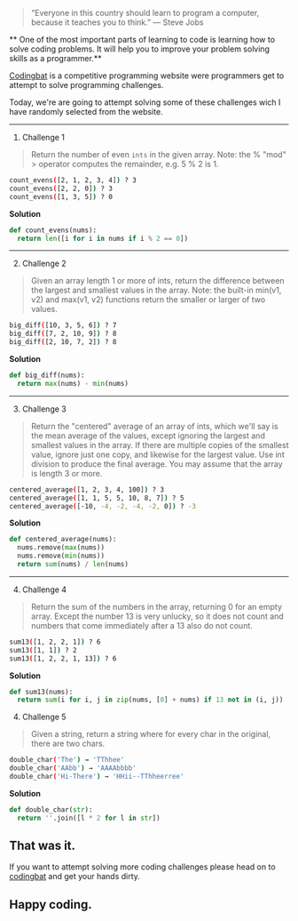 >“Everyone in this country should learn to program a computer, because it teaches you to think.” — Steve Jobs

** One of the most important parts of learning to code is learning how to solve coding problems. It will help you to improve your problem solving skills as a programmer.**


[Codingbat](https://www.codingbat.com) is a competitive programming website were programmers get to attempt to solve programming challenges.

Today, we're are going to attempt solving some of these challenges wich I have randomly selected from the website.

---

1. Challenge 1
> Return the number of even `ints` in the given array. Note: the % "mod" > operator computes the remainder, e.g. 5 % 2 is 1.
```bash
count_evens([2, 1, 2, 3, 4]) ? 3  
count_evens([2, 2, 0]) ? 3  
count_evens([1, 3, 5]) ? 0
```

**Solution**

```python
def count_evens(nums):
  return len([i for i in nums if i % 2 == 0])
```
---
2. Challenge 2
> Given an array length 1 or more of ints, return the difference between the largest and smallest values in the array. Note: the built-in min(v1, v2) and max(v1, v2) functions return the smaller or larger of two values.
```bash
big_diff([10, 3, 5, 6]) ? 7  
big_diff([7, 2, 10, 9]) ? 8  
big_diff([2, 10, 7, 2]) ? 8
```

**Solution**

```python
def big_diff(nums):
  return max(nums) - min(nums)
```

---
3. Challenge 3
> Return the "centered" average of an array of ints, which we'll say is the mean average of the values, except ignoring the largest and smallest values in the array. If there are multiple copies of the smallest value, ignore just one copy, and likewise for the largest value. Use int division to produce the final average. You may assume that the array is length 3 or more.

```bash
centered_average([1, 2, 3, 4, 100]) ? 3  
centered_average([1, 1, 5, 5, 10, 8, 7]) ? 5  
centered_average([-10, -4, -2, -4, -2, 0]) ? -3
```

**Solution**

```python
def centered_average(nums):
  nums.remove(max(nums))
  nums.remove(min(nums))
  return sum(nums) / len(nums)

```
---
4. Challenge 4
> Return the sum of the numbers in the array, returning 0 for an empty array. Except the number 13 is very unlucky, so it does not count and numbers that come immediately after a 13 also do not count.
```bash
sum13([1, 2, 2, 1]) ? 6  
sum13([1, 1]) ? 2  
sum13([1, 2, 2, 1, 13]) ? 6
```

**Solution**

```python
def sum13(nums):
  return sum(i for i, j in zip(nums, [0] + nums) if 13 not in (i, j))
```

4. Challenge 5
> Given a string, return a string where for every char in the original, there are two chars.

```bash
double_char('The') → 'TThhee'
double_char('AAbb') → 'AAAAbbbb'
double_char('Hi-There') → 'HHii--TThheerree'
```

**Solution**

```python
def double_char(str):
  return ''.join([l * 2 for l in str])
```

## That was it.
If you want to attempt solving more coding challenges please head on to [codingbat](https://www.codingbat.com) and get your hands dirty.


## Happy coding.
